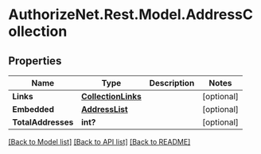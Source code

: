 # AuthorizeNet.Rest.Model.AddressCollection
## Properties

Name | Type | Description | Notes
------------ | ------------- | ------------- | -------------
**Links** | [**CollectionLinks**](CollectionLinks.md) |  | [optional] 
**Embedded** | [**AddressList**](AddressList.md) |  | [optional] 
**TotalAddresses** | **int?** |  | [optional] 

[[Back to Model list]](../README.md#documentation-for-models) [[Back to API list]](../README.md#documentation-for-api-endpoints) [[Back to README]](../README.md)


